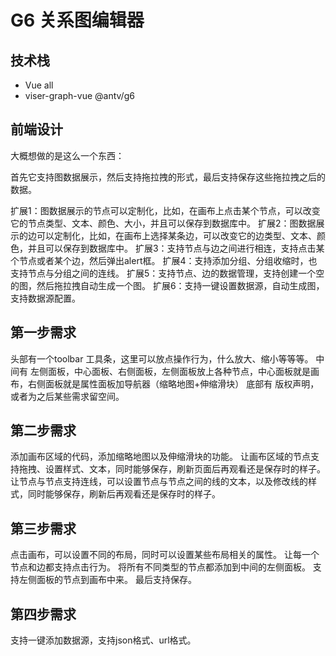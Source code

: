 # G6 关系图编辑器

## 技术栈

- Vue all
- viser-graph-vue  @antv/g6

## 前端设计

大概想做的是这么一个东西：

首先它支持图数据展示，然后支持拖拉拽的形式，最后支持保存这些拖拉拽之后的数据。

扩展1：图数据展示的节点可以定制化，比如，在画布上点击某个节点，可以改变它的节点类型、文本、颜色、大小，并且可以保存到数据库中。
扩展2：图数据展示的边可以定制化，比如，在画布上选择某条边，可以改变它的边类型、文本、颜色，并且可以保存到数据库中。
扩展3：支持节点与边之间进行相连，支持点击某个节点或者某个边，然后弹出alert框。
扩展4：支持添加分组、分组收缩时，也支持节点与分组之间的连线。
扩展5：支持节点、边的数据管理，支持创建一个空的图，然后拖拉拽自动生成一个图。
扩展6：支持一键设置数据源，自动生成图，支持数据源配置。

## 第一步需求

头部有一个toolbar 工具条，这里可以放点操作行为，什么放大、缩小等等等。
中间有 左侧面板，中心面板、右侧面板，左侧面板放上各种节点，中心面板就是画布，右侧面板就是属性面板加导航器（缩略地图+伸缩滑块）
底部有 版权声明，或者为之后某些需求留空间。

## 第二步需求

添加画布区域的代码，添加缩略地图以及伸缩滑块的功能。
让画布区域的节点支持拖拽、设置样式、文本，同时能够保存，刷新页面后再观看还是保存时的样子。
让节点与节点支持连线，可以设置节点与节点之间的线的文本，以及修改线的样式，同时能够保存，刷新后再观看还是保存时的样子。

## 第三步需求

点击画布，可以设置不同的布局，同时可以设置某些布局相关的属性。
让每一个节点和边都支持点击行为。
将所有不同类型的节点都添加到中间的左侧面板。
支持左侧面板的节点到画布中来。
最后支持保存。

## 第四步需求

支持一键添加数据源，支持json格式、url格式。
